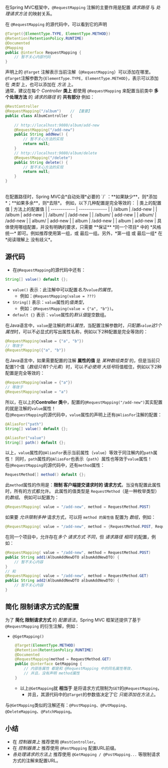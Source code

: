 
在Spring MVC框架中，`@RequestMapping` 注解的主要作用是配置 *请求路径* 与 *处理请求方法* 的映射关系。

在 `@RequestMapping` 的源代码中，可以看到它的声明
```java
@Target({ElementType.TYPE, ElementType.METHOD})  
@Retention(RetentionPolicy.RUNTIME)  
@Documented  
@Mapping  
public @interface RequestMapping {  
    // 暂不关心内部代码  
}
```
声明上的 `@Target` 注解表示当前注解（`@RequestMapping`）可以添加在哪里。
`@Target`注解参数为`{ElementType.TYPE, ElementType.METHOD}`，表示可以添加在 *类型* 上，也可以添加在 *方法* 上。
<br>
通常，建议在每个 *Controller* **类上** 都使用 `@RequestMapping` 来配置当前类中 **多个处理方法** 的 *请求的路径* 的 **共有部分** 例如：
```java
@RestController  
@RequestMapping("/album")    // 【重要】  
public class AlbumController {  
  
    // http://localhost:9080/album/add-new
    @RequestMapping("/add-new")
    public String addNew() {        
	    // 暂不关心方法的实现
        return null;
    }
    // http://localhost:9080/album/delete
    @RequestMapping("/delete")
    public String delete() {
	    // 暂不关心方法的实现
        return null;
    }
}
```
<br>
在配置路径时，Spring MVC会*自动处理*必要的 `/` ：**如果缺少**，则*添加*；**如果多余**，则*去除*。
例如，以下几种配置是完全等效的：
| 类上的配置值 | 方法上的配置值 |
| ------------ | -------------- |
| /album       | /add-new       |
| /album       | add-new        |
| /album/      | /add-new       |
| /album/      | add-new        |
| album/       | /add-new       |
| album/       | add-new        |
| album        | /add-new       |
| album        | add-new        |
 具体使用哪组配置，并没有明确的要求，只需要 **保证** *同一个项目* 中的 *风格统一* 即可。例如推荐使用第一组，或 最后一组。另外，*第一组 或 最后一组* 在 *阅读理解上 没有歧义*。


## 源代码

- 在`@RequestMapping`的源代码中还有：
```java
String[] value() default {};
```
- `value()` 表示：此注解中可以配置*名为`value`的属性*，
    - 例如：`@RequestMapping(value = ???)`
- `String[]` 表示：`value`属性的*值类型*，
    - 例如：`@RequestMapping(value = {"a", "b"})`。
- `default {}` 表示：`value`属性的*默认值*是空数组。

在Java语言中，`value`是注解的*默认属性*，当配置注解参数时，*只配置`value`这1个属性*时，可以不必显式的写出属性名称，例如以下2种配置是完全等效的：
```java
@RequestMapping(value = {"a", "b"})
// 等效于
@RequestMapping({"a", "b"})
```

在Java语言中，如果需要配置的注解 **属性的值** 是 *某种数组类型* 的，但是当前只配置1个值（*数组只有1个元素*）时，可以*不必使用 大括号*将值框住，例如以下2种配置是完全等效的：
```java
@RequestMapping(value = {"a"})
// 等效于
@RequestMapping(value = "a")
```

所以，在以上的**Controller 类**中，配置的`@RequestMapping("/add-new")`其实配置的就是注解的`value`属性！
<br>
在`@RequestMapping`的源代码中，`value`属性的声明上还有`@AliasFor`注解的配置：
```java
@AliasFor("path")  
String[] value() default {};

@AliasFor("value")  
String[] path() default {};
```
以上，`value`属性的`@AliasFor`表示当前属性（`value`）等效于同注解内的`path`属性！
同时，`path`属性的`@AliasFor`也表示（`path`）属性也等效于`value`属性！
<br>
在`@RequestMapping`的源代码中，还有`method`属性：
```java
RequestMethod[] method() default {};
```
此`method`属性的作用是：**限制 客户端提交请求时的 请求方式**，当没有配置此属性时，所有的方式都允许。
此属性的值类型是 `RequestMethod`（是一种枚举类型）的*数组*。
例如可以配置为：
```java
@RequestMapping( value = "/add-new", method = RequestMethod.POST)
```

如果要 *允许限制多种* 请求方式，可以将 `method 的属性值` 配置为 *数组*，例如：
```java
@RequestMapping( value = "/add-new", method = {RequestMethod.POST, RequestMethod.GET})
```

在同一个项目中，允许存在*多个 请求方式 不同*，但 *请求路径 相同* 的配置，例如：
```java
@RequestMapping( value = "/add-new", method = RequestMethod.POST)  
public String add1(AlbumAddNewDTO albumAddNewDTO) {  
    // 暂不关心内容  
}
// 和
@RequestMapping( value = "/add-new", method = RequestMethod.GET)  
public String add2(AlbumAddNewDTO albumAddNewDTO) {  
    // 暂不关心内容
}
```

## 简化 限制请求方式的配置

为了 **简化 限制请求方式** 的 *配置语法*，Spring MVC 框架还提供了基于 `@RequestMapping` 的衍生注解，例如：

- `@GgetMapping()`
   ```java
    @Target(ElementType.METHOD)  
    @Retention(RetentionPolicy.RUNTIME)  
    @Documented  
    @RequestMapping(method = RequestMethod.GET)  
    public @interface GetMapping {
    	// 内部各属性 都是和 @RequestMapping 中的同名属性等效，
    	// 并且，没有声明 method属性
    }
    ```
    - 以上`@GetMapping`就 **相当于** 是将请求方式限制为`GET`的`@RequestMapping`，
        - 并且，其源代码中的`@Target`的参数值决定了它 *只能添加在方法上*。

与`@GetMapping`类似的注解还有：`@PostMapping`、`@PutMapping`、`@DeleteMapping`、`@PatchMapping`。

## 小结

- 在 *控制器类上* 推荐使用 `@RestController`。
- 在 *控制器类上* 推荐使用 `@RestMapping` 配置URL前缀。
- *各处理请求的方法上* 推荐使用 `@GetMapping / @PostMapping...` 等限制请求方式的注解来配置URL。

